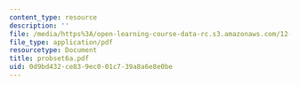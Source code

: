 ```yaml
---
content_type: resource
description: ''
file: /media/https%3A/open-learning-course-data-rc.s3.amazonaws.com/12-520-geodynamics-fall-2006/0d9bd432ce839ec001c739a8a6e8e0be_probset6a.pdf
file_type: application/pdf
resourcetype: Document
title: probset6a.pdf
uid: 0d9bd432-ce83-9ec0-01c7-39a8a6e8e0be
---
```

